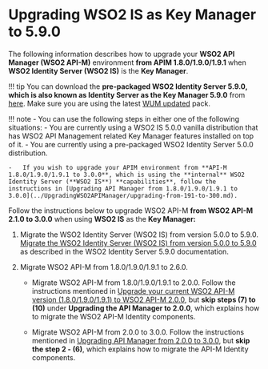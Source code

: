 # Upgrading WSO2 IS as Key Manager to 5.9.0

The following information describes how to upgrade your **WSO2 API Manager (WSO2 API-M)** environment **from APIM 1.8.0/1.9.0/1.9.1** when **WSO2 Identity Server (WSO2 IS)** is the **Key Manager**.

!!! tip
    You can download the **pre-packaged WSO2 Identity Server 5.9.0, which is also known as Identity Server as the Key Manager 5.9.0** from [here](https://wso2.com/api-management/install/key-manager/). Make sure you are using the latest [WUM updated](https://docs.wso2.com/display/updates/Getting+Started) pack.

!!! note
    -   You can use the following steps in either one of the following situations:
        -   You are currently using a WSO2 IS 5.0.0 vanilla distribution that has WSO2 API Management related Key Manager features installed on top of it.
        -   You are currently using a pre-packaged WSO2 Identity Server 5.0.0 distribution.

    -   If you wish to upgrade your APIM environment from **API-M 1.8.0/1.9.0/1.9.1 to 3.0.0**, which is using the **internal** WSO2 Identity Server (**WSO2 IS**) **capabilities**, follow the instructions in [Upgrading API Manager from 1.8.0/1.9.0/1.9.1 to 3.0.0](../UpgradingWSO2APIManager/upgrading-from-191-to-300.md).

Follow the instructions below to upgrade WSO2 API-M **from WSO2 API-M 2.1.0 to 3.0.0** when using **WSO2 IS** as the **Key Manager:**

1.  Migrate the WSO2 Identity Server (WSO2 IS) from version 5.0.0 to 5.9.0.
    [Migrate the WSO2 Identity Server (WSO2 IS) from version 5.0.0 to 5.9.0](https://is.docs.wso2.com/en/5.9.0/setup/migrating-to-590/) as described in the WSO2 Identity Server 5.9.0 documentation.

2.  Migrate WSO2 API-M from 1.8.0/1.9.0/1.9.1 to 2.6.0. 
    -   Migrate WSO2 API-M from 1.8.0/1.9.0/1.9.1 to 2.0.0. 
        Follow the instructions mentioned in [Upgrade your current WSO2 API-M version (1.8.0/1.9.0/1.9.1) to WSO2 API-M 2.0.0](https://docs.wso2.com/display/AM200/Upgrading+from+the+Previous+Release), but **skip steps (7) to (10)** under **Upgrading the API Manager to 2.0.0**, which explains how to migrate the WSO2 API-M Identity components.

    -   Migrate WSO2 API-M from 2.0.0 to 3.0.0.
        Follow the instructions mentioned in [Upgrading API Manager from 2.0.0 to 3.0.0](../UpgradingWSO2APIManager/upgrading-from-200-to-300.md), but **skip the step 2 - (6)**, which explains how to migrate the API-M Identity components.
